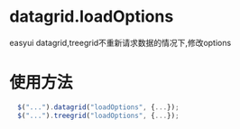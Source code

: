 # datagrid.loadOptions
easyui datagrid,treegrid不重新请求数据的情况下,修改options

# 使用方法
```javascript 
  $("...").datagrid("loadOptions", {...});
  $("...").treegrid("loadOptions", {...});
```

